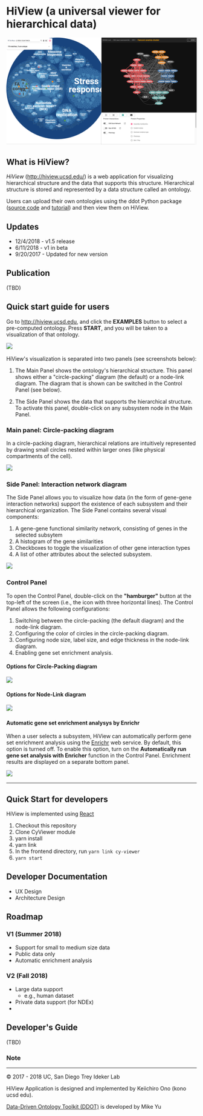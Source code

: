 # HiView (a universal viewer for hierarchical data)
![](/docs/images/DDRAM_1-0_-_2022-11-13_19-31-38.png)

## What is HiView?
_HiView_ (http://hiview.ucsd.edu/) is a web application for visualizing hierarchical structure and the data that supports this structure. Hierarchical structure is stored and represented by a data structure called an ontology. 

Users can upload their own ontologies using the ddot Python package ([source code](https://github.com/michaelkyu/ddot) and [tutorial](https://github.com/michaelkyu/ddot/blob/master/examples/Tutorial.ipynb)) and then view them on HiView. 

## Updates
* 12/4/2018 - v1.5 release
* 6/11/2018 - v1 in beta
* 9/20/2017 - Updated for new version

## Publication
(TBD)

## Quick start guide for users
Go to http://hiview.ucsd.edu, and click the **EXAMPLES** button to select a pre-computed ontology. Press **START**, and you will be taken to a visualization of that ontology. 

![](https://raw.githubusercontent.com/idekerlab/hiview/master/docs/images/hiview-v15-step1.png)

HiView's visualization is separated into two panels (see screenshots below):

1. The Main Panel shows the ontology's hierarchical structure. This panel shows either a "circle-packing" diagram (the default) or a node-link diagram. The diagram that is shown can be switched in the Control Panel (see below).
   
1. The Side Panel shows the data that supports the hierarchical structure. To activate this panel, double-click on any subsystem node in the Main Panel.

### Main panel: Circle-packing diagram

In a circle-packing diagram, hierarchical relations are intuitively represented by drawing small circles nested within larger ones (like physical compartments of the cell).

![](https://raw.githubusercontent.com/idekerlab/hiview/master/docs/images/hiview-v15-cp.png)

### Side Panel: Interaction network diagram

The Side Panel allows you to visualize how data (in the form of gene-gene interaction networks) support the existence of each subsystem and their hierarchical organization. The Side Panel contains several visual components:

1. A gene-gene functional similarity network, consisting of genes in the selected subsytem
1. A histogram of the gene similarities
1. Checkboxes to toggle the visualization of other gene interaction types
1. A list of other attributes about the selected subsystem.

![](https://raw.githubusercontent.com/idekerlab/hiview/master/docs/images/hiview-v15-networkpanel.png)

### Control Panel

To open the Control Panel, double-click on the **"hamburger"** button at the top-left of the screen (i.e., the icon with three horizontal lines). The Control Panel allows the following configurations:

1. Switching between the circle-packing (the default diagram) and the node-link diagram.
1. Configuring the color of circles in the circle-packing diagram.
1. Configuring node size, label size, and edge thickness in the node-link diagram.
1. Enabling gene set enrichment analysis.

#### Options for Circle-Packing diagram

![](https://raw.githubusercontent.com/idekerlab/hiview/master/docs/images/hiview-v15-control1.png)

#### Options for Node-Link diagram

![](https://raw.githubusercontent.com/idekerlab/hiview/master/docs/images/hiview-v15-control2.png)

#### Automatic gene set enrichment analysys by Enrichr

When a user selects a subsystem, HiView can automatically perform gene set enrichment analysis using the [Enrichr](http://amp.pharm.mssm.edu/Enrichr/) web service.  By default, this option is turned off.  To enable this option, turn on the **Automatically run gene set analysis with Enricher** function in the Control Panel. Enrichment results are displayed on a separate bottom panel.

![](https://raw.githubusercontent.com/idekerlab/hiview/master/docs/images/hiview-v15-enrichment.png)

----

## Quick Start for developers

HiView is implemented using [React](https://reactjs.org/)

1. Checkout this repository
1. Clone CyViewer module
1. yarn install
1. yarn link
1. In the frontend directory, run ```yarn link cy-viewer```
1. ```yarn start```

## Developer Documentation

* UX Design
* Architecture Design

## Roadmap

### V1 (Summer 2018)
* Support for small to medium size data
* Public data only
* Automatic enrichment analysis

### V2 (Fall 2018)
* Large data support
    * e.g., human dataset
* Private data support (for NDEx)
* 


## Developer's Guide
(TBD)

### Note


----
&copy; 2017 - 2018 UC, San Diego Trey Ideker Lab

HiView Application is designed and implemented by Keiichiro Ono (kono ucsd edu).  

[Data-Driven Ontology Toolkit (DDOT)](https://github.com/michaelkyu/ddot) is developed by Mike Yu 

